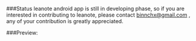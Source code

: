 ###Status
leanote android app is still in developing phase, so if you are interested in contributing to leanote, please  contact binnchx@gmail.com , any of your contribution is greatly appreciated.



###Preview:
